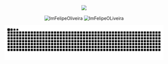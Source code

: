 
<div align="center">
  <img width="48%"src="https://media3.giphy.com/media/v1.Y2lkPTc5MGI3NjExM2dzdzBiemYxOW0xc3YxY3BzaW0xNGxkc2llNDdocDhxM2NucWpodyZlcD12MV9pbnRlcm5hbF9naWZfYnlfaWQmY3Q9Zw/ktW8FqKodoPUk/giphy.gif"/>
</div>

<p align="center">
  <img height="180em" width="48%" src="https://github-readme-stats-flipperweels-projects.vercel.app/api/top-langs?username=ImFelipeOliveira&show_icons=true&locale=en&layout=compact&theme=transparent" alt="ImFelipeOliveira" />
  <img height="180em" width="48%" src="https://github-readme-stats-flipperweels-projects.vercel.app/api?username=ImFelipeOliveira&show_icons=true&theme=transparent&locale=en" alt="ImFelipeOLiveira" />
  
</p>

<div align='center'>
  <img src='https://github.com/ImFelipeOliveira/ImFelipeOliveira/blob/output/github-contribution-grid-snake-dark.svg' />
</div>

